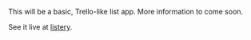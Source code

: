 This will be a basic, Trello-like list app. More information to come soon. 

See it live at [listery](https://listery.herokuapp.com).